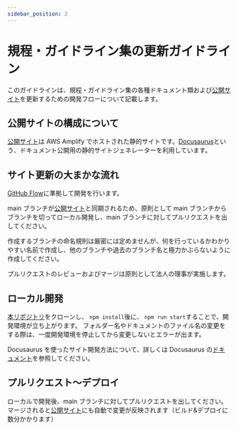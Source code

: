 ```yaml
---
sidebar_position: 2
---
```


# 規程・ガイドライン集の更新ガイドライン

このガイドラインは、規程・ガイドライン集の各種ドキュメント類および[公開サイト](https://regulations.sre-next.org)を更新するための開発フローについて記載します。

## 公開サイトの構成について

[公開サイト](https://regulations.sre-next.org)は AWS Amplify でホストされた静的サイトです。[Docusaurus](https://docusaurus.io/)という、ドキュメント公開用の静的サイトジェネレーターを利用しています。

## サイト更新の大まかな流れ

[GitHub Flow](https://docs.github.com/ja/get-started/quickstart/github-flow)に準拠して開発を行います。

main ブランチが[公開サイト](https://regulations.sre-next.org)と同期されるため、原則として main ブランチからブランチを切ってローカル開発し、main ブランチに対してプルリクエストを出してください。

作成するブランチの命名規則は厳密には定めませんが、何を行っているかわかりやすい名前で作成し、他のブランチや過去のブランチ名と極力かぶらないように作成してください。

プルリクエストのレビューおよびマージは原則として法人の理事が実施します。

## ローカル開発

[本リポジトリ](https://github.com/sre-next/corporate-regulations)をクローンし、 `npm install`後に、 `npm run start`することで、開発環境が立ち上がります。
フォルダー名やドキュメントのファイル名の変更をする際は、一度開発環境を停止してから変更しないとエラーが出ます。

Docusaurus を使ったサイト開発方法について、詳しくは Docusaurus の[ドキュメント](https://docusaurus.io/docs/category/getting-started)を参照してください。

## プルリクエスト～デプロイ

ローカルで開発後、main ブランチに対してプルリクエストを出してください。マージされると[公開サイト](https://regulations.sre-next.org)にも自動で変更が反映されます（ビルド&デプロイに数分かかります）
